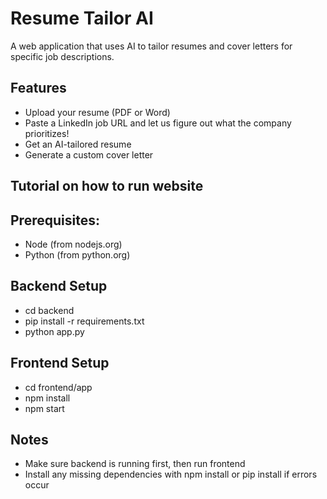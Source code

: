 # Resume Tailor AI

A web application that uses AI to tailor resumes and cover letters for specific job descriptions.

## Features
- Upload your resume (PDF or Word)
- Paste a LinkedIn job URL and let us figure out what the company prioritizes!
- Get an AI-tailored resume
- Generate a custom cover letter

## Tutorial on how to run website

## Prerequisites:
- Node (from nodejs.org)
- Python (from python.org)

## Backend Setup
- cd backend
- pip install -r requirements.txt
- python app.py

## Frontend Setup
- cd frontend/app
- npm install
- npm start

## Notes
- Make sure backend is running first, then run frontend
- Install any missing dependencies with npm install <package> or pip install <package> if errors occur
